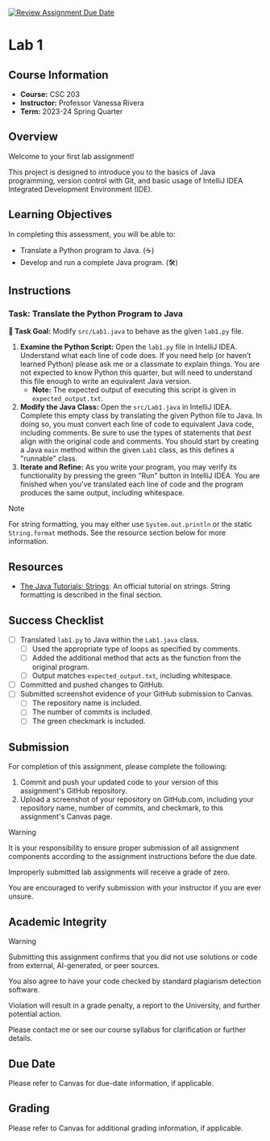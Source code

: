 [![Review Assignment Due Date](https://classroom.github.com/assets/deadline-readme-button-24ddc0f5d75046c5622901739e7c5dd533143b0c8e959d652212380cedb1ea36.svg)](https://classroom.github.com/a/yGoqqAw-)
# Lab 1

## Course Information

- **Course:** CSC 203
- **Instructor:** Professor Vanessa Rivera
- **Term:** 2023-24 Spring Quarter

## Overview

Welcome to your first lab assignment!

This project is designed to introduce you to the basics of Java programming, version control with Git, and basic usage of IntelliJ IDEA Integrated Development Environment (IDE).

## Learning Objectives

In completing this assessment, you will be able to:

- Translate a Python program to Java. (☕)
- Develop and run a complete Java program. (🛠️)

## Instructions

### Task: Translate the Python Program to Java

**🎯 Task Goal:** Modify `src/Lab1.java` to behave as the given `lab1.py` file.

1. **Examine the Python Script:** Open the `lab1.py` file in IntelliJ IDEA.
   Understand what each line of code does.
   If you need help (or haven’t learned Python) please ask me or a classmate to explain things.
   You are not expected to know Python this quarter, but will need to understand this file enough to write an equivalent Java version.
   - **Note:** The expected output of executing this script is given in `expected_output.txt`.
2. **Modify the Java Class:** Open the `src/Lab1.java` in IntelliJ IDEA.
   Complete this empty class by translating the given Python file to Java.
   In doing so, you must convert each line of code to equivalent Java code, including comments.
   Be sure to use the types of statements that *best* align with the original code and comments.
   You should start by creating a Java `main` method within the given `Lab1` class, as this defines a "runnable" class.
3. **Iterate and Refine:** As you write your program, you may verify its functionality by pressing the green "Run" button in IntelliJ IDEA.
   You are finished when you've translated each line of code and the program produces the same output, including whitespace.

> [!NOTE]
> 
> For string formatting, you may either use `System.out.println` or the static `String.format` methods.
> See the resource section below for more information.

## Resources

- [The Java Tutorials: Strings](https://docs.oracle.com/javase/tutorial/java/data/strings.html): An official tutorial on strings. String formatting is described in the final section.

## Success Checklist

- [ ] Translated `lab1.py` to Java within the `Lab1.java` class.
  - [ ] Used the appropriate type of loops as specified by comments.
  - [ ] Added the additional method that acts as the function from the original program.
  - [ ] Output matches `expected_output.txt`, including whitespace.
- [ ] Committed and pushed changes to GitHub.
- [ ] Submitted screenshot evidence of your GitHub submission to Canvas.
  - [ ] The repository name is included.
  - [ ] The number of commits is included.
  - [ ] The green checkmark is included.

## Submission

For completion of this assignment, please complete the following:

1. Commit and push your updated code to your version of this assignment's GitHub repository.
2. Upload a screenshot of your repository on GitHub.com, including your repository name, number of commits, and checkmark, to this assignment's Canvas page.

> [!WARNING]
>
> It is your responsibility to ensure proper submission of all assignment components according to the assignment instructions before the due date.
>
> Improperly submitted lab assignments will receive a grade of zero.
>
> You are encouraged to verify submission with your instructor if you are ever unsure.

## Academic Integrity

> [!Warning]
>
> Submitting this assignment confirms that you did not use solutions or code from external, AI-generated, or peer sources.
>
> You also agree to have your code checked by standard plagiarism detection software.
>
> Violation will result in a grade penalty, a report to the University, and further potential action.
>
> Please contact me or see our course syllabus for clarification or further details.

## Due Date

Please refer to Canvas for due-date information, if applicable.

## Grading

Please refer to Canvas for additional grading information, if applicable.
